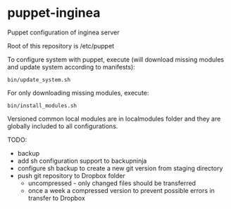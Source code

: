 puppet-inginea
==============

Puppet configuration of inginea server

Root of this repository is /etc/puppet

To configure system with puppet, execute (will download missing modules and update system according to manifests):

    bin/update_system.sh

For only downloading missing modules, execute:

    bin/install_modules.sh
    

Versioned common local modules are in localmodules folder and they are globally included to all configurations.

TODO:
 - backup
  - add sh configuration support to backupninja
  - configure sh backup to create a new git version from staging directory
  - push git repository to Dropbox folder
    - uncompressed - only changed files should be transferred
    - once a week a compressed version to prevent possible errors in transfer to Dropbox
